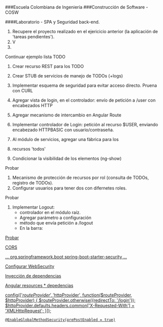 ###Escuela Colombiana de Ingeniería
###Construcción de Software - COSW

####Laboratorio - SPA y Seguridad back-end.


1. Recupere el proyecto realizado en el ejericicio anterior (la aplicación de 'tareas pendientes').
2. V 
2. 
Continuar ejemplo lista TODO

1. Crear recurso REST para los TODO
2. Crear STUB de servicios de manejo de TODOs (+logs)
2. Implementar esquema de seguridad para evitar acceso directo. Pruena con CURL
3. Agregar vista de login, en el controlador: envío de petición a /user con encabezados HTTP
4. Agregar mecanismo de intercambio en Angular Route
5. Implementar controlador de Login: petición al recurso $USER, enviando encabezado HTTPBASIC con usuario/contraseña.
6. Al módulo de servicios, agregar una fábrica para los 
7. recursos 'todos'

6. Condicionar la visibilidad de los elementos (ng-show)

Probar

1. Mecanismo de protección de recursos por rol (consulta de TODOs, registro de TODOs).
2. Configurar usuarios para tener dos con difernetes roles.

Probar

1. Implementar Logout:
    * controlador en el módulo raíz.    
    * Agregar parámetro a configuración
    * método que envía petición a /logout
    * En la barra: <a href="" ng-click="m1()" >
    

Probar





CORS






<dependencies>
    ...
        <dependency>
            <groupId>org.springframework.boot</groupId>
            <artifactId>spring-boot-starter-security</artifactId>
        </dependency>
    ...
</dependencies>



Configurar WebSecurity


Inyección de dependencias


Angular resources
	* depedencias

	
	
config(['$routeProvider','$httpProvider', function($routeProvider, $httpProvider) {
  $routeProvider.otherwise({redirectTo: '/login'});
  $httpProvider.defaults.headers.common['X-Requested-With'] = 'XMLHttpRequest';
}]);



    @EnableGlobalMethodSecurity(prePostEnabled = true)